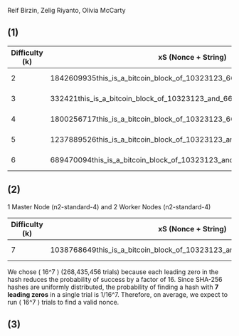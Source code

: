 Reif Birzin, Zelig Riyanto, Olivia McCarty

## (1) 

| Difficulty (k) | xS (Nonce + String) | SHA-256 Hash | Time Elapsed | Trials |
|--------------|------------------------------|------------------------------------------------------------------|--------------|--------------------------|
| 2 | 1842609935this_is_a_bitcoin_block_of_10323123_66024292_77898238 | 001ccc9fcef1723057efc1f7817bf60eb338bd3962f0d30a72d1aac269d64d6d | 1s | 256 (\(16^2\)) |
| 3 | 332421this_is_a_bitcoin_block_of_10323123_and_66024292_and_77898238 | 000c146e90f0b04b85cb43e35bd7686c2c533e64b5aee456711da20d6b654a72 | 1s | 4,096 (\(16^3\)) |
| 4 | 1800256717this_is_a_bitcoin_block_of_10323123_66024292_77898238 | 00003347cb84d338835c0a94cb07707bf507e0930c84b6d01a97109fbf1a93f8 | 2s | 65,536 (\(16^4\)) |
| 5 | 1237889526this_is_a_bitcoin_block_of_10323123_and_66024292_and_77898238 | 000005ed60d62850ab0a922419b33ea5cb40cba6fce636a7cf754f9d8c1151ba | 2s | 1,048,576 (\(16^5\)) |
| 6 | 689470094this_is_a_bitcoin_block_of_10323123_and_66024292_and_77898238 | 000000decbddf1b818c3bd135a147a35ec691ea90aae6ca13fb8d552be1e6467 | 8s | 16,777,216 (\(16^6\)) |

## (2) 
1 Master Node (n2-standard-4) and
2 Worker Nodes (n2-standard-4)
   
| Difficulty (k) | xS (Nonce + String) | SHA-256 Hash | Time Elapsed | Trials |
|--------------|------------------------------|------------------------------------------------------------------|--------------|--------------------------|
7 | 1038768649this_is_a_bitcoin_block_of_10323123_and_66024292_and_77898238 | 0000000d73808650ffd76433e2ecbff0d598060a8bad6eacf62ceb1e2ffccdc9 | 122s | 268,435,456 (\(16^7\)) |

  We chose \( 16^7 \) (268,435,456 trials) because each leading zero in the hash reduces the probability of success by a factor of 16. Since SHA-256 hashes are uniformly distributed, the probability of finding a hash with **7 leading zeros** in a single trial is 1/16^7. Therefore, on average, we expect to run \( 16^7 \) trials to find a valid nonce.

## (3)
